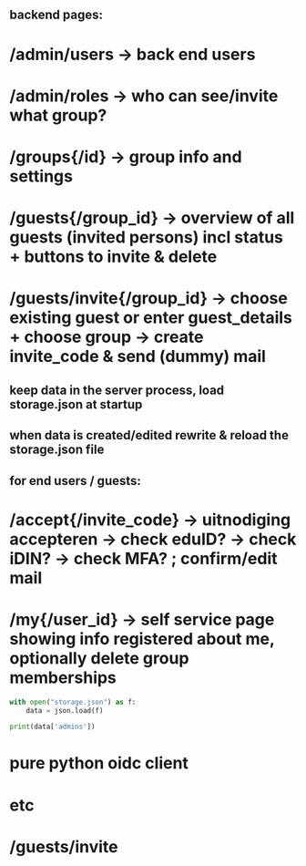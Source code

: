 ## backend pages: 
# /admin/users -> back end users
# /admin/roles -> who can see/invite what group?
# /groups{/id} -> group info and settings
# /guests{/group_id} -> overview of all guests (invited persons) incl status + buttons to invite & delete
# /guests/invite{/group_id} -> choose existing guest or enter guest_details + choose group  -> create invite_code & send (dummy) mail

## keep data in the server process, load storage.json at startup
## when data is created/edited rewrite & reload the storage.json file

## for end users / guests:
# /accept{/invite_code} -> uitnodiging accepteren -> check eduID? -> check iDIN? -> check MFA? ; confirm/edit mail
# /my{/user_id} -> self service page showing info registered about me, optionally delete group memberships


```python
with open("storage.json") as f:
    data = json.load(f)

print(data['admins'])
```

# pure python oidc client
# etc

# /guests/invite
